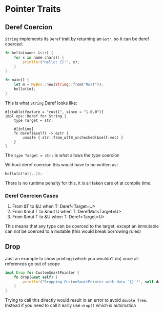 # Pointer Traits
## Deref Coercion
`String` implements its `Deref` trait by returning an `&str`, so it can be deref coerced:
```rust
fn hello(name: &str) {
    for x in name.chars() {
        println!("Hello: {}!", x);
    }
}

fn main() {
    let m = MyBox::new(String::from("Rust"));
    hello(&m);
}
```
This is what `String` Deref looks like:
```
#[stable(feature = "rust1", since = "1.0.0")]
impl ops::Deref for String {
    type Target = str;

    #[inline]
    fn deref(&self) -> &str {
        unsafe { str::from_utf8_unchecked(&self.vec) }
    }
}
```
The `type Target = str;` is what allows the type coercion

Without deref coercion this would have to be written as:
```rust
hello(&(*m)[..]);
```
There is no runtime penalty for this, it is all taken care of at compile time.

### Deref Coercion Cases
1. From &T to &U when T: Deref<Target=U>
2. From &mut T to &mut U when T: DerefMut<Target=U>
3. From &mut T to &U when T: Deref<Target=U>

This means that any type can be coerced to the target, except an immutable can not be coerced to a mutable (this would break borrowing rules)

## Drop
Just an example to show printing (which you wouldn't do) once all references go out of scope
```rust
impl Drop for CustomSmartPointer {
    fn drop(&mut self) {
        println!("Dropping CustomSmartPointer with data `{}`!", self.data);
    }
}
```
Trying to call this directly would result in an error to avoid `double free`. Instead if you need to call it early use `drop()` which is automatica